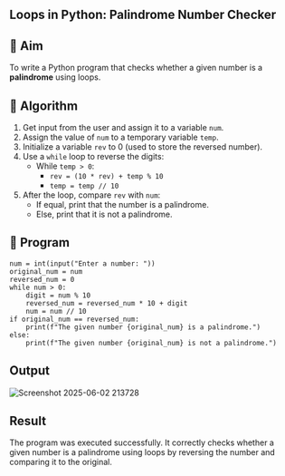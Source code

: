 ## Loops in Python: Palindrome Number Checker

## 🎯 Aim
To write a Python program that checks whether a given number is a **palindrome** using loops.

## 🧠 Algorithm
1. Get input from the user and assign it to a variable `num`.
2. Assign the value of `num` to a temporary variable `temp`.
3. Initialize a variable `rev` to 0 (used to store the reversed number).
4. Use a `while` loop to reverse the digits:
   - While `temp > 0`:
     - `rev = (10 * rev) + temp % 10`
     - `temp = temp // 10`
5. After the loop, compare `rev` with `num`:
   - If equal, print that the number is a palindrome.
   - Else, print that it is not a palindrome.

## 🧾 Program
```
num = int(input("Enter a number: "))
original_num = num
reversed_num = 0
while num > 0:
    digit = num % 10
    reversed_num = reversed_num * 10 + digit
    num = num // 10
if original_num == reversed_num:
    print(f"The given number {original_num} is a palindrome.")
else:
    print(f"The given number {original_num} is not a palindrome.")
```

## Output
![Screenshot 2025-06-02 213728](https://github.com/user-attachments/assets/0e659eae-0d96-434d-931a-4ac57e56fdd3)

## Result
The program was executed successfully. It correctly checks whether a given number is a palindrome using loops by reversing the number and comparing it to the original.
